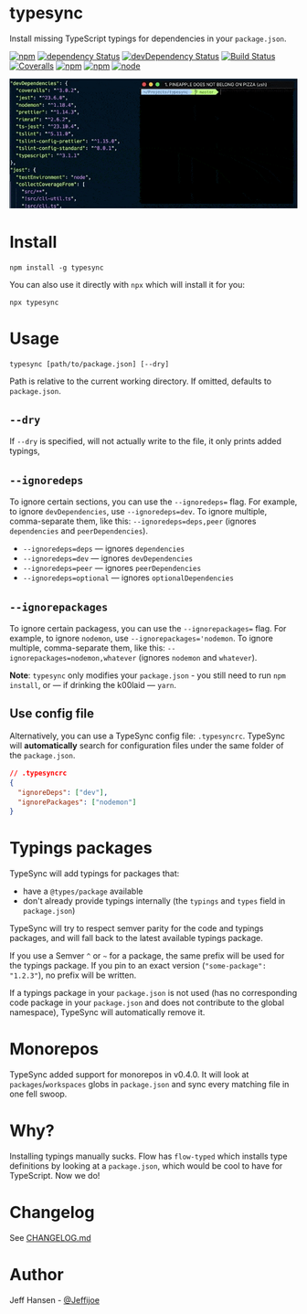 # typesync

Install missing TypeScript typings for dependencies in your `package.json`.

[![npm](https://img.shields.io/npm/v/typesync.svg?maxAge=1000)](https://www.npmjs.com/package/typesync)
[![dependency Status](https://img.shields.io/david/jeffijoe/typesync.svg?maxAge=1000)](https://david-dm.org/jeffijoe/typesync)
[![devDependency Status](https://img.shields.io/david/dev/jeffijoe/typesync.svg?maxAge=1000)](https://david-dm.org/jeffijoe/typesync)
[![Build Status](https://img.shields.io/travis/jeffijoe/typesync.svg?maxAge=1000)](https://travis-ci.org/jeffijoe/typesync)
[![Coveralls](https://img.shields.io/coveralls/jeffijoe/typesync.svg?maxAge=1000)](https://coveralls.io/github/jeffijoe/typesync)
[![npm](https://img.shields.io/npm/dt/typesync.svg?maxAge=1000)](https://www.npmjs.com/package/typesync)
[![npm](https://img.shields.io/npm/l/typesync.svg?maxAge=1000)](https://github.com/jeffijoe/typesync/blob/master/LICENSE.md)
[![node](https://img.shields.io/node/v/typesync.svg?maxAge=1000)](https://www.npmjs.com/package/typesync)

![TypeSync](/typesync.gif)

# Install

```
npm install -g typesync
```

You can also use it directly with `npx` which will install it for you:

```
npx typesync
```

# Usage

```
typesync [path/to/package.json] [--dry]
```

Path is relative to the current working directory. If omitted, defaults to `package.json`.

## `--dry`

If `--dry` is specified, will not actually write to the file, it only prints added typings,

## `--ignoredeps`

To ignore certain sections, you can use the `--ignoredeps=` flag. For example, to ignore `devDependencies`, use `--ignoredeps=dev`. To ignore multiple, comma-separate them, like this: `--ignoredeps=deps,peer` (ignores `dependencies` and `peerDependencies`).

- `--ignoredeps=deps` — ignores `dependencies`
- `--ignoredeps=dev` — ignores `devDependencies`
- `--ignoredeps=peer` — ignores `peerDependencies`
- `--ignoredeps=optional` — ignores `optionalDependencies`

## `--ignorepackages`

To ignore certain packagess, you can use the `--ignorepackages=` flag. For example, to ignore `nodemon`, use `--ignorepackages='nodemon`.
To ignore multiple, comma-separate them, like this: `--ignorepackages=nodemon,whatever` (ignores `nodemon` and `whatever`).

**Note**: `typesync` only modifies your `package.json` - you still need to run `npm install`, or — if drinking the k00laid — `yarn`.

## Use config file

Alternatively, you can use a TypeSync config file: `.typesyncrc`. TypeSync will **automatically** search for configuration files under the same folder of the `package.json`.

```json
// .typesyncrc
{
  "ignoreDeps": ["dev"],
  "ignorePackages": ["nodemon"]
}
```

# Typings packages

TypeSync will add typings for packages that:

- have a `@types/package` available
- don't already provide typings internally (the `typings` and `types` field in `package.json`)

TypeSync will try to respect semver parity for the code and typings packages, and will fall back to the latest available typings package.

If you use a Semver `^` or `~` for a package, the same prefix will be used for the typings package. If you pin to an exact version (`"some-package": "1.2.3"`), no prefix will be written.

If a typings package in your `package.json` is not used (has no corresponding code package in your `package.json` and does not contribute to the global namespace), TypeSync will automatically remove it.

# Monorepos

TypeSync added support for monorepos in v0.4.0. It will look at `packages`/`workspaces` globs in `package.json` and sync every matching file in one fell swoop.

# Why?

Installing typings manually sucks. Flow has `flow-typed` which installs type definitions by looking at a `package.json`, which would be cool to have for TypeScript. Now we do!

# Changelog

See [CHANGELOG.md](/CHANGELOG.md)

# Author

Jeff Hansen - [@Jeffijoe](https://twitter.com/jeffijoe)
